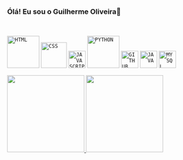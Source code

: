 ### Ólá! Eu sou o Guilherme Oliveira👋
</br>

<code><img width="75px" src="https://img.shields.io/badge/HTML-239120?style=for-the-badge&logo=html5&logoColor=white" title = "HTML"/></code>
<code><img width="60px" src="https://img.shields.io/badge/CSS-239120?&style=for-the-badge&logo=css3&logoColor=white" title = "CSS"/></code>
<code><img width="40px" src="https://cdn.jsdelivr.net/gh/devicons/devicon/icons/javascript/javascript-original.svg" title = "JAVASCRIPT"/></code>
<code><img width="75px" src="https://img.shields.io/badge/Python-14354C?style=for-the-badge&logo=python&logoColor=white" title = "PYTHON"/></code>
<code><img width="40px" src="https://cdn.jsdelivr.net/gh/devicons/devicon/icons/github/github-original.svg" title = "GITHUB"/></code>
<code><img width="40px" src="https://cdn.jsdelivr.net/gh/devicons/devicon/icons/java/java-original.svg" title = "JAVA"/></code>
<code><img width="40px" src="https://cdn.jsdelivr.net/gh/devicons/devicon/icons/mysql/mysql-original.svg" title = "MYSQL"/></code>


<div>
  <a href="https://github.com/guilherme-c-o">
    <img height="180em" src="https://github-readme-stats.vercel.app/api?username=alissonbrenner&show_icons=true&theme=dark&include_all_commits=true&count_private=true"/>
    <img height="180em" src="Https://github-readme-stats.vercel.app/api/top-langs/username=alissonbrenner&layout=compac&langs_count=16&theme=dracula"/>
</div>
